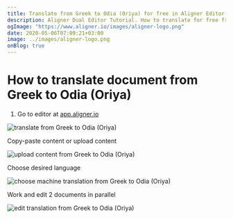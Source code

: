 ```yaml
---
title: Translate from Greek to Odia (Oriya) for free in Aligner Editor
description: Aligner Dual Editor Tutorial. How to translate for free from Greek to Odia (Oriya). Aligner is multilingual document management platform. 
ogImage: "https://www.aligner.io/images/aligner-logo.png"
date: 2020-05-06T07:09:21+03:00
image: ../images/aligner-logo.png
onBlog: true
---
```


# How to translate document from Greek to Odia (Oriya)

1. Go to editor at [app.aligner.io](https://app.aligner.io "Aligner App web page")

![translate from Greek to Odia (Oriya)](../aligner-blank-editor.png "translate from Greek to Odia (Oriya)")

Copy-paste content or upload content

![upload content from Greek to Odia (Oriya)](../aligner-uploaded-document.png "upload content from Greek to Odia (Oriya)")

Choose desired language

![choose machine translation from Greek to Odia (Oriya)](../aligner-language-dropdown.png "choose machine translation from Greek to Odia (Oriya)")

Work and edit 2 documents in parallel

![edit translation from Greek to Odia (Oriya)](../aligner-double-sitded-editor.png "edit translation from Greek to Odia (Oriya)")

